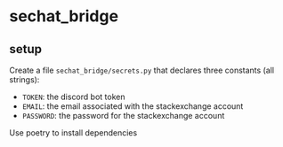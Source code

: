 # sechat_bridge

## setup

Create a file `sechat_bridge/secrets.py` that declares three constants (all strings):
- `TOKEN`: the discord bot token
- `EMAIL`: the email associated with the stackexchange account
- `PASSWORD`: the password for the stackexchange account

Use poetry to install dependencies
